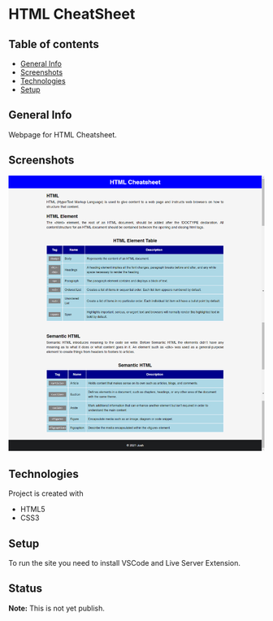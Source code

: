 # HTML CheatSheet

## Table of contents

- [General Info](#general-information)
- [Screenshots](#screenshots)
- [Technologies](#technologies)
- [Setup](#setup)

## General Info

Webpage for HTML Cheatsheet.

## Screenshots

![capture](screenshots/capture.png)

## Technologies

Project is created with

- HTML5
- CSS3

## Setup

To run the site you need to install VSCode and Live Server Extension.

## Status

**Note:** This is not yet publish.
